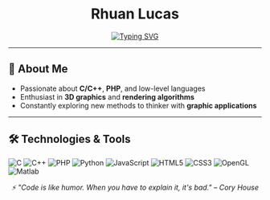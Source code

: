 # <div align="center"> Rhuan Lucas </div>

<div align="center">
  <a href="https://git.io/typing-svg"><img src="https://readme-typing-svg.herokuapp.com?font=Fira+Code&duration=3000&pause=1000&color=58A6FF&center=true&vCenter=true&width=600&lines=Software+Engineer;Backend+Specialist;Graphics+Programming+Enthusiast;Low-Level+Systems+Explorer;Performance+Engineering+Advocate" alt="Typing SVG" /></a>
</div>


---
## 📖 About Me
- Passionate about **C/C++**, **PHP**, and low-level languages
- Enthusiast in **3D graphics** and **rendering algorithms**
- Constantly exploring new methods to thinker with **graphic applications**
---
## 🛠️ Technologies & Tools
![C](https://img.shields.io/badge/-C-A8B9CC?logo=c&logoColor=black&style=flat)
![C++](https://img.shields.io/badge/-C++-00599C?logo=cplusplus&logoColor=white&style=flat)
![PHP](https://img.shields.io/badge/-PHP-777BB4?logo=php&logoColor=white&style=flat)
![Python](https://img.shields.io/badge/-Python-3776AB?logo=python&logoColor=white&style=flat)
![JavaScript](https://img.shields.io/badge/-JavaScript-F7DF1E?logo=javascript&logoColor=black&style=flat)
![HTML5](https://img.shields.io/badge/-HTML5-E34F26?logo=html5&logoColor=white&style=flat)
![CSS3](https://img.shields.io/badge/-CSS3-1572B6?logo=css3&logoColor=white&style=flat)
![OpenGL](https://img.shields.io/badge/-OpenGL-5586A4?logo=opengl&logoColor=white&style=flat)
![Matlab](https://img.shields.io/badge/-MATLAB-0076A8?logo=mathworks&logoColor=white&style=flat)

<div align="center">
  <i>⚡ "Code is like humor. When you have to explain it, it's bad." – Cory House </i>
</div>
